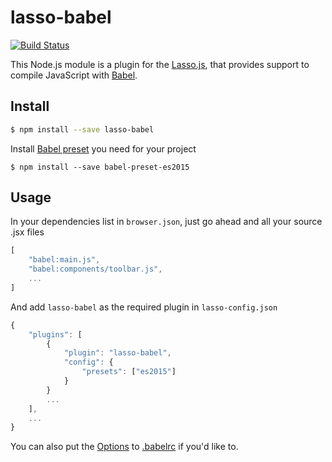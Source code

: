 lasso-babel
==============

[![Build Status](https://api.travis-ci.org/keshin/lasso-babel.svg?branch=master)](https://travis-ci.org/keshin/lasso-babel)


This Node.js module is a plugin for the [Lasso.js](https://github.com/lasso-js/lasso), that provides support to compile JavaScript with [Babel](https://babeljs.io/).

## Install

```sh
$ npm install --save lasso-babel
```

Install [Babel preset](https://babeljs.io/docs/plugins/) you need for your project

```
$ npm install --save babel-preset-es2015
```

## Usage

In your dependencies list in `browser.json`, just go ahead and all your source .jsx files
```js
[
    "babel:main.js",
    "babel:components/toolbar.js",
    ...
]
```
And add `lasso-babel` as the required plugin in `lasso-config.json`

```js
{
	"plugins": [
	    {
            "plugin": "lasso-babel",
            "config": {
            	"presets": ["es2015"]
        	}
        }
	    ...
	],
	...
}
```

You can also put the [Options](http://babeljs.io/docs/usage/options/) to [.babelrc](https://babeljs.io/docs/usage/babelrc/) if you'd like to.